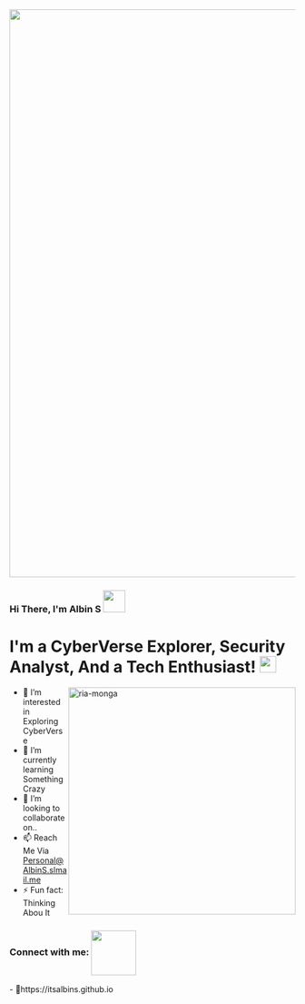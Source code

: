 <img align="center" src="https://user-images.githubusercontent.com/62502140/141346916-1f6a0b40-8f97-4f8d-9e80-5a12bf11dbf2.gif" width="1000px">


### Hi There, I'm Albin S <img src="https://github.com/TheDudeThatCode/TheDudeThatCode/blob/master/Assets/Hi.gif" width="39px"> 

# I'm a CyberVerse Explorer, Security Analyst, And a Tech Enthusiast! <img src="https://github.com/TheDudeThatCode/TheDudeThatCode/blob/master/Assets/hmm.gif" width="29px">

<img align="right" src="(![blogging](https://user-images.githubusercontent.com/97731157/149610660-97126214-d97c-4c08-ab7a-e10de2c3fcf3.png)
)" alt="ria-monga" height="400" />

- 👀 I’m interested in Exploring CyberVerse
- 🌱 I’m currently learning Something Crazy
- 💞️ I’m looking to collaborate on..
- 📫 Reach Me Via Personal@AlbinS.slmail.me
- ⚡ Fun fact: Thinking Abou It
<h3 align="left">Connect with me: <img align="center" src="https://github.com/TheDudeThatCode/TheDudeThatCode/blob/master/Assets/Handshake.gif" width="79px"></h3>
- 🔭https://itsalbins.github.io
<!---
albinshiby/albinshiby is a ✨ special ✨ repository because its `README.md` (this file) appears on your GitHub profile.
You can click the Preview link to take a look at your changes.![blogging]

--->
